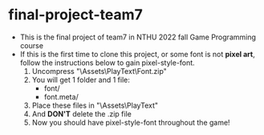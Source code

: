 # final-project-team7
- This is the final project of team7 in NTHU 2022 fall Game Programming course
- If this is the first time to clone this project, or some font is not **pixel art**, follow the instructions below to gain pixel-style-font.
  1. Uncompress "\Assets\PlayText\Font.zip"
  2. You will get 1 folder and 1 file:
      - font/
      - font.meta/
  3. Place these files in "\Assets\PlayText\"
  4. And **DON'T** delete the .zip file
  5. Now you should have pixel-style-font throughout the game!
